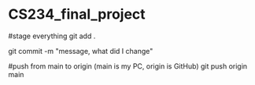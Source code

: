 # CS234_final_project

#stage everything
git add .


git commit -m "message, what did I change"

#push from main to origin (main is my PC, origin is GitHub)
git push origin main